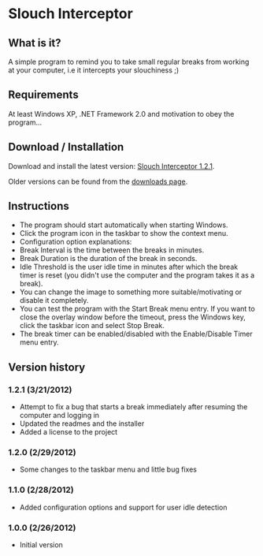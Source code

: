 # Slouch Interceptor

## What is it?

A simple program to remind you to take small regular breaks from working at your computer, i.e it intercepts your slouchiness ;)

## Requirements

At least Windows XP, .NET Framework 2.0 and motivation to obey the program...

## Download / Installation

Download and install the latest version: [Slouch Interceptor 1.2.1](https://github.com/downloads/mikoro/Slouch-Interceptor/Slouch%20Interceptor%201.2.1.msi).

Older versions can be found from the [downloads page](https://github.com/mikoro/Slouch-Interceptor/downloads).

## Instructions

- The program should start automatically when starting Windows.
- Click the program icon in the taskbar to show the context menu.
- Configuration option explanations:
 - Break Interval is the time between the breaks in minutes.
 - Break Duration is the duration of the break in seconds.
 - Idle Threshold is the user idle time in minutes after which the break timer is reset (you didn't use the computer and the program takes it as a break).
 - You can change the image to something more suitable/motivating or disable it completely.
- You can test the program with the Start Break menu entry. If you want to close the overlay window before the timeout, press the Windows key, click the taskbar icon and select Stop Break.
- The break timer can be enabled/disabled with the Enable/Disable Timer menu entry.

## Version history

### 1.2.1 (3/21/2012)

- Attempt to fix a bug that starts a break immediately after resuming the computer and logging in
- Updated the readmes and the installer
- Added a license to the project

### 1.2.0 (2/29/2012)

- Some changes to the taskbar menu and little bug fixes

### 1.1.0 (2/28/2012)

- Added configuration options and support for user idle detection

### 1.0.0 (2/26/2012)

- Initial version
